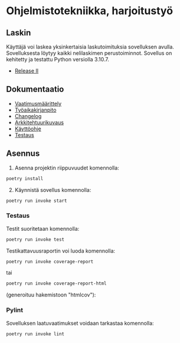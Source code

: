 # Ohjelmistotekniikka, harjoitustyö
## Laskin

Käyttäjä voi laskea yksinkertaisia laskutoimituksia sovelluksen avulla. Sovelluksesta löytyy kaikki nelilaskimen perustoiminnot. Sovellus on kehitetty ja testattu Python versiolla 3.10.7.

- [Release II](https://github.com/realclever/ot-harjoitustyo/releases/tag/viikko6)

## Dokumentaatio

- [Vaatimusmäärittely](https://github.com/realclever/ot-harjoitustyo/blob/main/dokumentaatio/vaatimusmaarittely.md)
- [Työaikakirjanpito](https://github.com/realclever/ot-harjoitustyo/blob/main/dokumentaatio/tuntikirjanpito.md)
- [Changelog](https://github.com/realclever/ot-harjoitustyo/blob/main/dokumentaatio/changelog.md)
- [Arkkitehtuurikuvaus](https://github.com/realclever/ot-harjoitustyo/blob/main/dokumentaatio/arkkitehtuuri.md) 
- [Käyttöohje](https://github.com/realclever/ot-harjoitustyo/blob/main/dokumentaatio/kayttoohje.md)
- [Testaus](https://github.com/realclever/ot-harjoitustyo/blob/main/dokumentaatio/testaus.md)

 

## Asennus

1. Asenna projektin riippuvuudet komennolla:

```bash
poetry install
```

2. Käynnistä sovellus komennolla:

```bash
poetry run invoke start
```

### Testaus

Testit suoritetaan komennolla:

```bash
poetry run invoke test
```

Testikattavuusraportin voi luoda komennolla:

```bash
poetry run invoke coverage-report
```

tai 

```bash
poetry run invoke coverage-report-html
```
(generoituu hakemistoon "htmlcov"):

### Pylint

Sovelluksen laatuvaatimukset voidaan tarkastaa komennolla:

```bash
poetry run invoke lint
```


